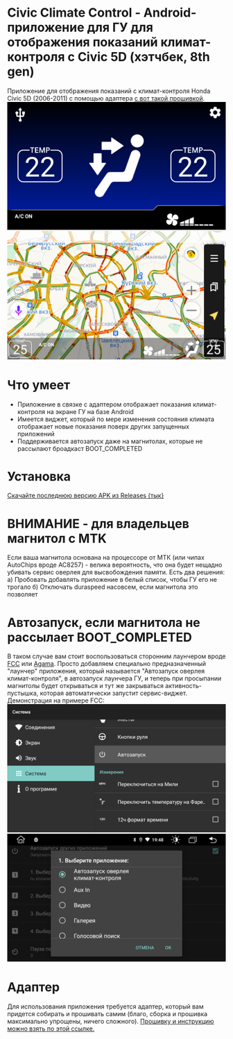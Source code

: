 # Civic Climate Control - Android-приложение для ГУ для отображения показаний климат-контроля с Civic 5D (хэтчбек, 8th gen)
Приложение для отображения показаний с климат-контроля Honda Civic 5D (2006-2011) с помощью адаптера [с вот такой прошивкой](https://github.com/Snow4DV/civic-adapter-platformio). 
</br>
![Pic1](/images/pic1.png)
![Pic2](/images/pic2.png)
# Что умеет
* Приложение в связке с адаптером отображает показания климат-контроля  на экране ГУ на базе Android 
* Имеется виджет, который по мере изменения состояния климата отображает новые показания поверх других запущенных приложений
* Поддерживается автозапуск даже на магнитолах, которые не рассылают броадкаст BOOT\_COMPLETED
# Установка 
[Скачайте последнюю версию APK из Releases {тык}](https://github.com/Snow4DV/CivicClimateControl/releases/latest)
# ВНИМАНИЕ - для владельцев магнитол с MTK
Если ваша магнитола основана на процессоре от МТК (или чипах AutoChips вроде AC8257) - велика вероятность, что она будет нещадно убивать сервис оверлея для высвобождения памяти. Есть два решения: а) Пробовать добавлять приложение в белый список, чтобы ГУ его не трогало б) Отключать duraspeed насовсем, если магнитола это позволяет
# Автозапуск, если магнитола не рассылает BOOT\_COMPLETED
В таком случае вам стоит воспользоваться сторонним лаунчером вроде [FCC](https://4pda.to/forum/index.php?showtopic=882604) или [Agama](https://4pda.to/forum/index.php?showtopic=835814). Просто добавляем специально предназначенный "лаунчер" приложения, который называется "Автозапуск оверлея климат-контроля", в автозапуск лаунчера ГУ, и теперь при просыпании магнитолы будет открываться и тут же закрываться активность-пустышка, которая автоматически запустит сервис-виджет. Демонстрация на примере FCC:
![Pic4](/images/pic4.png)  
![Pic5](/images/pic5.png)  
# Адаптер
Для использования приложения требуется адаптер, который вам придется собирать и прошивать самим (благо, сборка и прошивка максимально упрощены, ничего сложного). [Прошивку и инструкцию можно взять по этой ссылке.](https://github.com/Snow4DV/civic-adapter-platformio)
